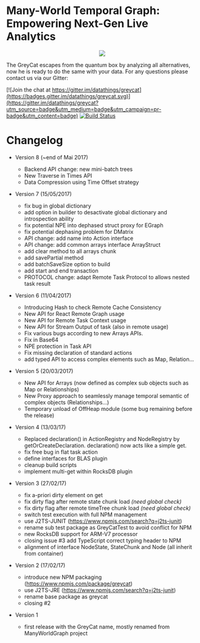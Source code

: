 # Many-World Temporal Graph: Empowering Next-Gen Live Analytics

<p align="center"><img src="logo.png" /></p>

The GreyCat escapes from the quantum box by analyzing all alternatives, now he is ready to do the same with your data.
For any questions please contact us via our Gitter:

[![Join the chat at https://gitter.im/datathings/greycat](https://badges.gitter.im/datathings/greycat.svg)](https://gitter.im/datathings/greycat?utm_source=badge&utm_medium=badge&utm_campaign=pr-badge&utm_content=badge)
[![Build Status](https://travis-ci.org/datathings/greycat.svg?branch=master)](https://travis-ci.org/datathings/greycat)

# Changelog
- Version 8 (~end of Mai 2017)
    - Backend API change: new mini-batch trees
    - New Traverse in Times API
    - Data Compression using Time Offset strategy

- Version 7 (15/05/2017)
    - fix bug in global dictionary
    - add option in builder to desactivate global dictionary and introspection ability
    - fix potential NPE into dephased struct proxy for EGraph
    - fix potential dephasing problem for DMatrix
    - API change: add name into Action interface
    - API change: add common arrays interface ArrayStruct
    - add clear method to all arrays chunk
    - add savePartial method
    - add batchSaveSize option to build
    - add start and end transaction
    - PROTOCOL change: adapt Remote Task Protocol to allows nested task result
- Version 6 (11/04/2017)
    - Introducing Hash to check Remote Cache Consistency
    - New API for React Remote Graph usage
    - New API for Remote Task Context usage
    - New API for Stream Output of task (also in remote usage)
    - Fix various bugs according to new Arrays APIs.
    - Fix in Base64
    - NPE protection in Task API
    - Fix missing declaration of standard actions
    - add typed API to access complex elements such as Map, Relation...
- Version 5 (20/03/2017) 
    - New API for Arrays (now defined as complex sub objects such as Map or Relationships)
    - New Proxy approach to seamlessly manage temporal semantic of complex objects (Relationships...)
    - Temporary unload of OffHeap module (some bug remaining before the release)
- Version 4 (13/03/17)
    - Replaced declaration() in ActionRegistry and NodeRegistry by getOrCreateDeclaration. declaration() now acts like a simple get.
    - fix free bug in flat task action
    - define interfaces for BLAS plugin
    - cleanup build scripts
    - implement multi-get within RocksDB plugin
- Version 3 (27/02/17)
    - fix a-priori dirty element on get
    - fix dirty flag after remote state chunk load *(need global check)*
    - fix dirty flag after remote timeTree chunk load *(need global check)*
    - switch test execution with full NPM management
    - use J2TS-JUNIT (https://www.npmjs.com/search?q=j2ts-junit)
    - rename sub test package as GreyCatTest to avoid conflict for NPM
    - new RocksDB support for ARM-V7 processor
    - closing issue #3 add TypeScript correct typing header to NPM
    - alignment of interface NodeState, StateChunk and Node (all inherit from container)
- Version 2 (17/02/17)
    - introduce new NPM packaging (https://www.npmjs.com/package/greycat)
    - use J2TS-JRE (https://www.npmjs.com/search?q=j2ts-junit)
    - rename base package as greycat
    - closing #2
- Version 1
    - first release with the GreyCat name, mostly renamed from ManyWorldGraph project
    
